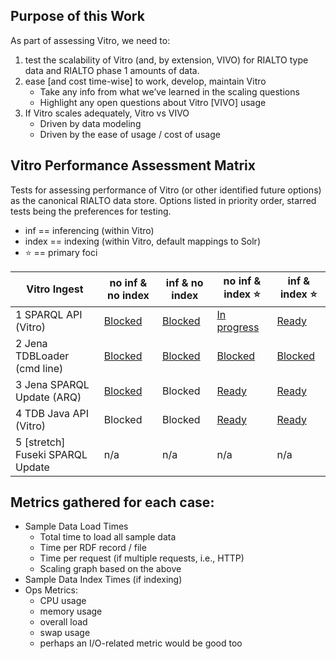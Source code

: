 ## Purpose of this Work

As part of assessing Vitro, we need to:

1. test the scalability of Vitro (and, by extension, VIVO) for RIALTO type data and RIALTO phase 1 amounts of data.
2. ease [and cost time-wise] to work, develop, maintain Vitro
    * Take any info from what we’ve learned in the scaling questions
    * Highlight any open questions about Vitro [VIVO] usage
3. If Vitro scales adequately, Vitro vs VIVO
    * Driven by data modeling
    * Driven by the ease of usage / cost of usage

## Vitro Performance Assessment Matrix

Tests for assessing performance of Vitro (or other identified future options) as the canonical RIALTO data store. Options listed in priority order, starred tests being the preferences for testing.

* inf == inferencing (within Vitro)
* index == indexing (within Vitro, default mappings to Solr)
* :star: == primary foci

Vitro Ingest                | no inf & no index    | inf & no index       | no inf & index :star:  | inf & index :star:
--------------------------- | -------------------- | -------------------- | ---------------------- | --------
1 SPARQL API (Vitro)        | [Blocked](https://github.com/sul-dlss/rialto/issues/53) | [Blocked](https://github.com/sul-dlss/rialto/issues/54) | [In progress](https://github.com/sul-dlss/rialto/issues/50) | [Ready](https://github.com/sul-dlss/rialto/issues/51)
2 Jena TDBLoader (cmd line) | [Blocked](https://github.com/sul-dlss/rialto/issues/66) | [Blocked](https://github.com/sul-dlss/rialto/issues/67) | [Blocked](https://github.com/sul-dlss/rialto/issues/55)   | [Blocked](https://github.com/sul-dlss/rialto/issues/56)
3 Jena SPARQL Update (ARQ)  | [Blocked](https://github.com/sul-dlss/rialto/issues/61) | Blocked              | [Ready](https://github.com/sul-dlss/rialto/issues/59)     | [Ready](https://github.com/sul-dlss/rialto/issues/60)
4 TDB Java API (Vitro)      | Blocked              | Blocked              | [Ready](https://github.com/sul-dlss/rialto/issues/63)     | [Ready](https://github.com/sul-dlss/rialto/issues/62)
5 [stretch] Fuseki SPARQL Update | n/a | n/a | n/a | n/a

## Metrics gathered for each case:
- Sample Data Load Times
  - Total time to load all sample data
  - Time per RDF record / file
  - Time per request (if multiple requests, i.e., HTTP)
  - Scaling graph based on the above
- Sample Data Index Times (if indexing)
- Ops Metrics:
  - CPU usage
  - memory usage
  - overall load
  - swap usage
  - perhaps an I/O-related metric would be good too
